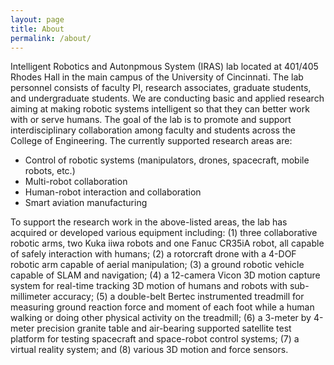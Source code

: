 ```yaml
---
layout: page
title: About
permalink: /about/
---
```


Intelligent Robotics and Autonpmous System (IRAS) lab located at 401/405 Rhodes Hall in the main campus of the University of Cincinnati. The lab personnel consists of faculty PI, research associates, graduate students, and undergraduate students. We are conducting basic and applied research aiming at making robotic systems intelligent so that they can better work with or serve humans. The goal of the lab is to promote and support interdisciplinary collaboration among faculty and students across the College of Engineering. The currently supported research areas are:

- Control of robotic systems (manipulators, drones, spacecraft, mobile robots, etc.)
- Multi-robot collaboration
- Human-robot interaction and collaboration
- Smart aviation manufacturing

To support the research work in the above-listed areas, the lab has acquired or developed various equipment including: (1) three collaborative robotic arms, two Kuka iiwa robots and one Fanuc CR35iA robot, all capable of safely interaction with humans; (2) a rotorcraft drone with a 4-DOF robotic arm capable of aerial manipulation; (3) a ground robotic vehicle capable of SLAM and navigation; (4) a 12-camera Vicon 3D motion capture system for real-time tracking 3D motion of humans and robots with sub-millimeter accuracy; (5) a double-belt Bertec instrumented treadmill for measuring ground reaction force and moment of each foot while a human walking or doing other physical activity on the treadmill; (6) a 3-meter by 4-meter precision granite table and air-bearing supported satellite test platform for testing spacecraft and space-robot control systems; (7) a virtual reality system; and (8) various 3D motion and force sensors.
